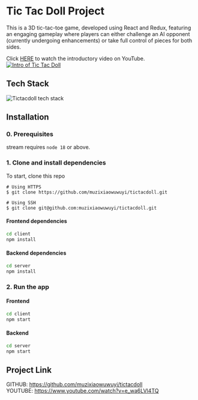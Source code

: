 # Tic Tac Doll Project

This is a 3D tic-tac-toe game, developed using React and Redux, featuring an engaging gameplay where players can either challenge an AI opponent (currently undergoing enhancements) or take full control of pieces for both sides.

Click [HERE](http://www.youtube.com/watch?v=ZCWxmSYVd-Q?si=6vqRBIyPIrMIbpU1 'Tic-Tac-Doll') to watch the introductory video on YouTube.<br>
[![Intro of Tic Tac Doll](https://github.com/muzixiaowuwuyi/tictacdoll/blob/main/client/public/game.gif)](http://www.youtube.com/watch?v=ZCWxmSYVd-Q?si=6vqRBIyPIrMIbpU1 'Tic-Tac-Doll')

## Tech Stack

![Tictacdoll tech stack](https://github.com/muzixiaowuwuyi/tictacdoll/blob/refactor/update-readme/client/public/tech-stack.jpg)

## Installation

### 0. Prerequisites

stream requires `node 18` or above.

### 1. Clone and install dependencies

To start, clone this repo

```
# Using HTTPS
$ git clone https://github.com/muzixiaowuwuyi/tictacdoll.git

```

```
# Using SSH
$ git clone git@github.com:muzixiaowuwuyi/tictacdoll.git

```

#### Frontend dependencies

```bash
cd client
npm install
```

#### Backend dependencies

```bash
cd server
npm install
```

### 2. Run the app

#### Frontend

```bash
cd client
npm start
```

#### Backend

```bash
cd server
npm start
```

## Project Link

GITHUB: https://github.com/muzixiaowuwuyi/tictacdoll  
YOUTUBE: https://www.youtube.com/watch?v=e_wa6LVl4TQ
